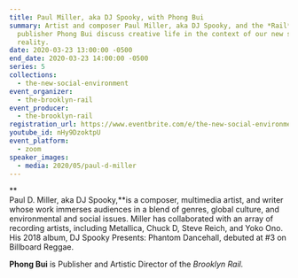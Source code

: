 ```yaml
---
title: Paul Miller, aka DJ Spooky, with Phong Bui
summary: Artist and composer Paul Miller, aka DJ Spooky, and the *Rail*'s
  publisher Phong Bui discuss creative life in the context of our new social
  reality.
date: 2020-03-23 13:00:00 -0500
end_date: 2020-03-23 14:00:00 -0500
series: 5
collections:
  - the-new-social-environment
event_organizer:
  - the-brooklyn-rail
event_producer:
  - the-brooklyn-rail
registration_url: https://www.eventbrite.com/e/the-new-social-environment-paul-d-miller-aka-dj-spooky-tickets-100547582526#
youtube_id: nHy9DzoktpU
event_platform:
  - zoom
speaker_images:
  - media: 2020/05/paul-d-miller
---
```

**\
Paul D. Miller, aka DJ Spooky,**is a composer, multimedia artist, and writer whose work immerses audiences in a blend of genres, global culture, and environmental and social issues. Miller has collaborated with an array of recording artists, including Metallica, Chuck D, Steve Reich, and Yoko Ono. His 2018 album, DJ Spooky Presents: Phantom Dancehall, debuted at #3 on Billboard Reggae.

**Phong Bui** is Publisher and Artistic Director of the *Brooklyn Rail.*
